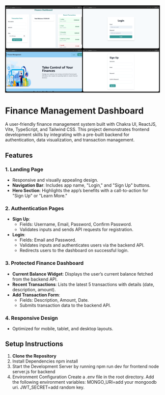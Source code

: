 ![image alt](https://github.com/BiruktiShife/-Finance-Management/blob/main/screenshots.png.png?raw=true)

# Finance Management Dashboard

A user-friendly finance management system built with Chakra UI, ReactJS, Vite, TypeScript, and Tailwind CSS. This project demonstrates frontend development skills by integrating with a pre-built backend for authentication, data visualization, and transaction management.

## Features

### 1. **Landing Page**
- Responsive and visually appealing design.
- **Navigation Bar**: Includes app name, "Login," and "Sign Up" buttons.
- **Hero Section**: Highlights the app’s benefits with a call-to-action for "Sign Up" or "Learn More."

### 2. **Authentication Pages**
- **Sign Up**:
  - Fields: Username, Email, Password, Confirm Password.
  - Validates inputs and sends API requests for registration.
- **Login**:
  - Fields: Email and Password.
  - Validates inputs and authenticates users via the backend API.
  - Redirects users to the dashboard on successful login.

### 3. **Protected Finance Dashboard**
- **Current Balance Widget**: Displays the user’s current balance fetched from the backend API.
- **Recent Transactions**: Lists the latest 5 transactions with details (date, description, amount).
- **Add Transaction Form**:
  - Fields: Description, Amount, Date.
  - Submits transaction data to the backend API.

### 4. **Responsive Design**
- Optimized for mobile, tablet, and desktop layouts.

## Setup Instructions

1. **Clone the Repository**
2. Install Dependencies
   npm install
3. Start the Development Server by running
   npm run dev for frontend
   node server.js for backend
5. Environment Configuration
   Create a .env file in the root directory.
   Add the following environment variables:
   MONGO_URI=add your mongoodb uri.
   JWT_SECRET=add random key.
